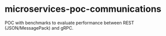 # microservices-poc-communications
POC with benchmarks to evaluate performance between REST (JSON/MessagePack) and gRPC.
